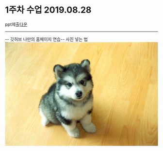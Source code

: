 # 1주차 수업 2019.08.28

ppt제출[다운](https://github.com/J-petto/phpstudy1/raw/master/php%EC%88%99%EC%A0%9C.pptx)

---

-- 깃허브 나만의 홈페이지 연습--
사진 넣는 법<br>
![이미지](./images/dog.jpg)
